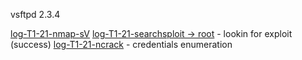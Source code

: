 vsftpd 2.3.4


[log-T1-21-nmap-sV](./log-T1-21-nmap-sV.md)
[log-T1-21-searchsploit -> root](./log-T1-21-searchsploit.md) - lookin for exploit (success)
[log-T1-21-ncrack](./log-T1-21-ncrack.md) - credentials enumeration